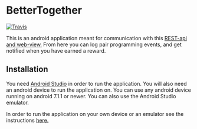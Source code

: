 # BetterTogether

[![Travis](https://travis-ci.org/Statoil/BetterTogether.svg?branch=master)](https://travis-ci.org/Statoil/BetterTogether)

This is an android application meant for communication with this [REST-api and web-view.](https://github.com/Statoil/BetterTogetherBack-End)
From here you can log pair programming events, and get notified when you have earned a reward.

## Installation
You need [Android Studio](https://developer.android.com/studio/) in order to run the application.
You will also need an android device to run the application on. You can use any android device
running on android 7.1.1 or newer. You can also use the Android Studio emulator.

In order to run the application on your own device or an emulator see the instructions [here.](https://developer.android.com/training/basics/firstapp/running-app#RealDevice)
